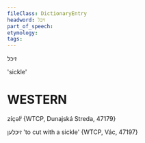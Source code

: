 ```yaml
---
fileClass: DictionaryEntry
headword: זיכל
part_of_speech: 
etymology: 
tags: 
---
```

זיכל

'sickle'

WESTERN
========

zɩ́çəlʲ {WTCP, Dunajská Streda, 47179}

זיכלען 'to cut with a sickle' {WTCP, Vác, 47197}